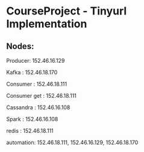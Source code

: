 # CourseProject - Tinyurl Implementation 


Nodes:
-------------
Producer: 152.46.16.129

Kafka : 152.46.18.170

Consumer : 152.46.18.111 

Consumer get : 152.46.18.111

Cassandra : 152.46.16.108

Spark : 152.46.16.108

redis : 152.46.18.111

automation: 152.46.18.111, 152.46.16.129,  152.46.18.170

